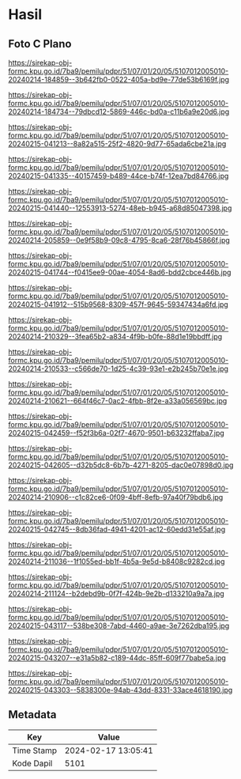 # Hasil

## Foto C Plano

https://sirekap-obj-formc.kpu.go.id/7ba9/pemilu/pdpr/51/07/01/20/05/5107012005010-20240214-184859--3b642fb0-0522-405a-bd9e-77de53b6169f.jpg

https://sirekap-obj-formc.kpu.go.id/7ba9/pemilu/pdpr/51/07/01/20/05/5107012005010-20240214-184734--79dbcd12-5869-446c-bd0a-c11b6a9e20d6.jpg

https://sirekap-obj-formc.kpu.go.id/7ba9/pemilu/pdpr/51/07/01/20/05/5107012005010-20240215-041213--8a82a515-25f2-4820-9d77-65ada6cbe21a.jpg

https://sirekap-obj-formc.kpu.go.id/7ba9/pemilu/pdpr/51/07/01/20/05/5107012005010-20240215-041335--40157459-b489-44ce-b74f-12ea7bd84766.jpg

https://sirekap-obj-formc.kpu.go.id/7ba9/pemilu/pdpr/51/07/01/20/05/5107012005010-20240215-041440--12553913-5274-48eb-b945-a68d85047398.jpg

https://sirekap-obj-formc.kpu.go.id/7ba9/pemilu/pdpr/51/07/01/20/05/5107012005010-20240214-205859--0e9f58b9-09c8-4795-8ca6-28f76b45866f.jpg

https://sirekap-obj-formc.kpu.go.id/7ba9/pemilu/pdpr/51/07/01/20/05/5107012005010-20240215-041744--f0415ee9-00ae-4054-8ad6-bdd2cbce446b.jpg

https://sirekap-obj-formc.kpu.go.id/7ba9/pemilu/pdpr/51/07/01/20/05/5107012005010-20240215-041912--515b9568-8309-457f-9645-59347434a6fd.jpg

https://sirekap-obj-formc.kpu.go.id/7ba9/pemilu/pdpr/51/07/01/20/05/5107012005010-20240214-210329--3fea65b2-a834-4f9b-b0fe-88d1e19bbdff.jpg

https://sirekap-obj-formc.kpu.go.id/7ba9/pemilu/pdpr/51/07/01/20/05/5107012005010-20240214-210533--c566de70-1d25-4c39-93e1-e2b245b70e1e.jpg

https://sirekap-obj-formc.kpu.go.id/7ba9/pemilu/pdpr/51/07/01/20/05/5107012005010-20240214-210621--664f46c7-0ac2-4fbb-8f2e-a33a056569bc.jpg

https://sirekap-obj-formc.kpu.go.id/7ba9/pemilu/pdpr/51/07/01/20/05/5107012005010-20240215-042459--f52f3b6a-02f7-4670-9501-b63232ffaba7.jpg

https://sirekap-obj-formc.kpu.go.id/7ba9/pemilu/pdpr/51/07/01/20/05/5107012005010-20240215-042605--d32b5dc8-6b7b-4271-8205-dac0e07898d0.jpg

https://sirekap-obj-formc.kpu.go.id/7ba9/pemilu/pdpr/51/07/01/20/05/5107012005010-20240214-210906--c1c82ce6-0f09-4bff-8efb-97a40f79bdb6.jpg

https://sirekap-obj-formc.kpu.go.id/7ba9/pemilu/pdpr/51/07/01/20/05/5107012005010-20240215-042745--8db36fad-4941-4201-ac12-60edd31e55af.jpg

https://sirekap-obj-formc.kpu.go.id/7ba9/pemilu/pdpr/51/07/01/20/05/5107012005010-20240214-211036--1f1055ed-bb1f-4b5a-9e5d-b8408c9282cd.jpg

https://sirekap-obj-formc.kpu.go.id/7ba9/pemilu/pdpr/51/07/01/20/05/5107012005010-20240214-211124--b2debd9b-0f7f-424b-9e2b-d133210a9a7a.jpg

https://sirekap-obj-formc.kpu.go.id/7ba9/pemilu/pdpr/51/07/01/20/05/5107012005010-20240215-043117--538be308-7abd-4460-a9ae-3e7262dba195.jpg

https://sirekap-obj-formc.kpu.go.id/7ba9/pemilu/pdpr/51/07/01/20/05/5107012005010-20240215-043207--e31a5b82-c189-44dc-85ff-609f77babe5a.jpg

https://sirekap-obj-formc.kpu.go.id/7ba9/pemilu/pdpr/51/07/01/20/05/5107012005010-20240215-043303--5838300e-94ab-43dd-8331-33ace4618190.jpg


## Metadata

| Key        | Value               |
| ---------- | ------------------- |
| Time Stamp | 2024-02-17 13:05:41 |
| Kode Dapil | 5101                |



